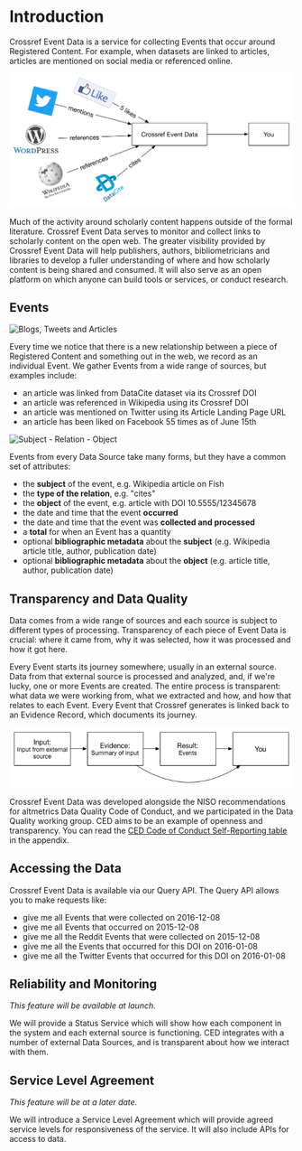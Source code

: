
# Introduction

Crossref Event Data is a service for collecting Events that occur around Registered Content. For example, when datasets are linked to articles, articles are mentioned on social media or referenced online.

<img src='../images/overview.png' alt='Event Data Overview' class='img-responsive'>

Much of the activity around scholarly content happens outside of the formal literature. Crossref Event Data serves to monitor and collect links to scholarly content on the open web. The greater visibility provided by Crossref Event Data will help publishers, authors, bibliometricians and libraries to develop a fuller understanding of where and how scholarly content is being shared and consumed. It will also serve as an open platform on which anyone can build tools or services, or conduct research.

## Events

<img src='../images/overview-example.png' alt='Blogs, Tweets and Articles' class='img-responsive'>

Every time we notice that there is a new relationship between a piece of Registered Content and something out in the web, we record as an individual Event. We gather Events from a wide range of sources, but examples include:

 - an article was linked from DataCite dataset via its Crossref DOI
 - an article was referenced in Wikipedia using its Crossref DOI
 - an article was mentioned on Twitter using its Article Landing Page URL
 - an article has been liked on Facebook 55 times as of June 15th

<img src='../images/subject-relation-object.png' alt='Subject - Relation - Object' class='img-responsive'>

Events from every Data Source take many forms, but they have a common set of attributes:

 - the **subject** of the event, e.g. Wikipedia article on Fish
 - the **type of the relation**, e.g. "cites"
 - the **object** of the event, e.g. article with DOI 10.5555/12345678
 - the date and time that the event **occurred**
 - the date and time that the event was **collected and processed**
 - a **total** for when an Event has a quantity
 - optional **bibliographic metadata** about the **subject** (e.g. Wikipedia article title, author, publication date)
 - optional **bibliographic metadata** about the **object** (e.g. article title, author, publication date)

## Transparency and Data Quality

Data comes from a wide range of sources and each source is subject to different types of processing. Transparency of each piece of Event Data is crucial: where it came from, why it was selected, how it was processed and how it got here. 

Every Event starts its journey somewhere, usually in an external source. Data from that external source is processed and analyzed, and, if we're lucky, one or more Events are created. The entire process is transparent: what data we were working from, what we extracted and how, and how that relates to each Event. Every Event that Crossref generates is linked back to an Evidence Record, which documents its journey.

<img src='../images/introduction-evidence-flow.png' alt='Event Data Evidence Flow' class='img-responsive'>

Crossref Event Data was developed alongside the NISO recommendations for altmetrics Data Quality Code of Conduct, and we participated in the Data Quality working group. CED aims to be an example of openness and transparency. You can read the [CED Code of Conduct Self-Reporting table](app-niso.md) in the appendix.

## Accessing the Data 

Crossref Event Data is available via our Query API. The Query API allows you to make requests like:

 - give me all Events that were collected on 2016-12-08
 - give me all Events that occurred on 2015-12-08
 - give me all the Reddit Events that were collected on 2015-12-08
 - give me all the Events that occurred for this DOI on 2016-01-08
 - give me all the Twitter Events that occurred for this DOI on 2016-01-08

## Reliability and Monitoring

*This feature will be available at launch.*

We will provide a Status Service which will show how each component in the system and each external source is functioning. CED integrates with a number of external Data Sources, and is transparent about how we interact with them.

## Service Level Agreement

*This feature will be at a later date.*

We will introduce a Service Level Agreement which will provide agreed service levels for responsiveness of the service. It will also include APIs for access to data.
